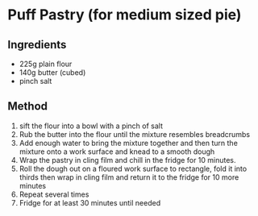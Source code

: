# Puff Pastry (for medium sized pie)

## Ingredients

- 225g plain flour
- 140g butter (cubed)
- pinch salt

## Method

1.  sift the flour into a bowl with a pinch of salt
2.  Rub the butter into the flour until the mixture resembles breadcrumbs
3.  Add enough water to bring the mixture together and then turn the mixture onto a work surface and knead to a smooth dough
4.  Wrap the pastry in cling film and chill in the fridge for 10 minutes.
5.  Roll the dough out on a floured work surface to rectangle, fold it into thirds then wrap in cling film and return it to the fridge for 10 more minutes
6.  Repeat several times
7.  Fridge for at least 30 minutes until needed
